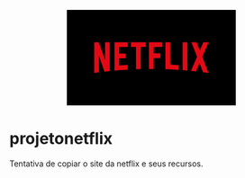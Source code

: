<p align="center">
<img src="img/logo.png" width="300px"><br>
</p>

# projetonetflix
Tentativa de copiar o site da netflix e seus recursos.

